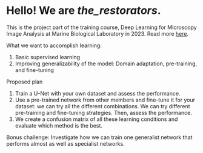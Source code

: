# Hello! We are *the_restorators*. 

This is the project part of the training course, Deep Learning for Microscopy Image Analysis at Marine Biological Laboratory in 2023. Read more [here](https://www.mbl.edu/education/advanced-research-training-courses/course-offerings/dlmbl-deep-learning-microscopy-image-analysis). 

What we want to accomplish learning: 
1. Basic supervised learning 
2. Improving generalizability of the model: Domain adaptation, pre-training, and fine-tuning

Proposed plan

1) Train a U-Net with your own dataset and assess the performance. 
2) Use a pre-trained network from other members and fine-tune it for your dataset: we can try all the different combinations. We can try different pre-training and fine-tuning strategies. Then, assess the performance. 
3) We create a confusion matrix of all these learning conditions and evaluate which method is the best. 

Bonus challenge:
Investigate how we can train one generalist network that performs almost as well as specialist networks. 
